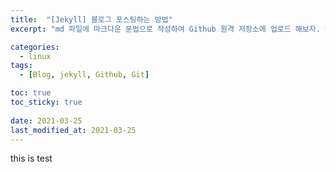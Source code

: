 ```yaml
---
title:  "[Jekyll] 블로그 포스팅하는 방법"
excerpt: "md 파일에 마크다운 문법으로 작성하여 Github 원격 저장소에 업로드 해보자. 에디터는 Visual Studio code 사용! 로컬 서버에서 확인도 해보자. "

categories:
  - linux
tags:
  - [Blog, jekyll, Github, Git]

toc: true
toc_sticky: true
 
date: 2021-03-25
last_modified_at: 2021-03-25
---
```




this is test